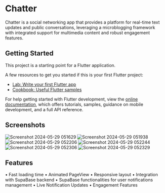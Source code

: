 # Chatter 

Chatter is a social networking app that provides a platform for real-time text updates and public conversations, leveraging a microblogging framework with integrated support for multimedia content and robust engagement features.

## Getting Started

This project is a starting point for a Flutter application.

A few resources to get you started if this is your first Flutter project:

- [Lab: Write your first Flutter app](https://docs.flutter.dev/get-started/codelab)
- [Cookbook: Useful Flutter samples](https://docs.flutter.dev/cookbook)

For help getting started with Flutter development, view the
[online documentation](https://docs.flutter.dev/), which offers tutorials,
samples, guidance on mobile development, and a full API reference.

## Screenshots
![Screenshot 2024-05-29 051629](https://github.com/Godhuli11/Chatter_app/assets/85281252/6cfa6a5d-e661-4028-b6f1-891e5fc144a4)
![Screenshot 2024-05-29 051938](https://github.com/Godhuli11/Chatter_app/assets/85281252/0f932756-ecc9-4096-bc9d-a35f3edc5bf3)
![Screenshot 2024-05-29 052206](https://github.com/Godhuli11/Chatter_app/assets/85281252/add5d288-3738-4a6b-af0c-a2bb2f32a349)
![Screenshot 2024-05-29 052244](https://github.com/Godhuli11/Chatter_app/assets/85281252/14db4003-2898-4437-9b3a-864d9ca4ab29)
![Screenshot 2024-05-29 052306](https://github.com/Godhuli11/Chatter_app/assets/85281252/9588f864-ca68-4a76-83e8-d16134747de2)
![Screenshot 2024-05-29 052329](https://github.com/Godhuli11/Chatter_app/assets/85281252/6bbf9e15-17b8-48db-b085-bd144bdab72a)

## Features
• Fast loading time • Animated PageView • Responsive layout • Integration with SupaBase backend • SupaBase functionalities for user notifications management • Live Notification Updates • Engagement Features



